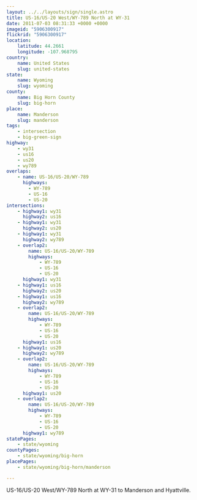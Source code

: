 ```yaml
---
layout: ../../layouts/sign/single.astro
title: US-16/US-20 West/WY-789 North at WY-31
date: 2011-07-03 08:31:33 +0000 +0000
imageid: "5906300917"
flickrid: "5906300917"
location:
    latitude: 44.2661
    longitude: -107.968795
country:
    name: United States
    slug: united-states
state:
    name: Wyoming
    slug: wyoming
county:
    name: Big Horn County
    slug: big-horn
place:
    name: Manderson
    slug: manderson
tags:
    - intersection
    - big-green-sign
highway:
    - wy31
    - us16
    - us20
    - wy789
overlaps:
    - name: US-16/US-20/WY-789
      highways:
        - WY-789
        - US-16
        - US-20
intersections:
    - highway1: wy31
      highway2: us16
    - highway1: wy31
      highway2: us20
    - highway1: wy31
      highway2: wy789
    - overlap2:
        name: US-16/US-20/WY-789
        highways:
            - WY-789
            - US-16
            - US-20
      highway1: wy31
    - highway1: us16
      highway2: us20
    - highway1: us16
      highway2: wy789
    - overlap2:
        name: US-16/US-20/WY-789
        highways:
            - WY-789
            - US-16
            - US-20
      highway1: us16
    - highway1: us20
      highway2: wy789
    - overlap2:
        name: US-16/US-20/WY-789
        highways:
            - WY-789
            - US-16
            - US-20
      highway1: us20
    - overlap2:
        name: US-16/US-20/WY-789
        highways:
            - WY-789
            - US-16
            - US-20
      highway1: wy789
statePages:
    - state/wyoming
countyPages:
    - state/wyoming/big-horn
placePages:
    - state/wyoming/big-horn/manderson

---
```

US-16/US-20 West/WY-789 North at WY-31 to Manderson and Hyattville.